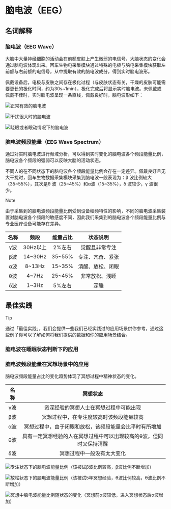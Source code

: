 # 脑电波（EEG）
## 名词解释
### 脑电波（EEG Wave）
大脑中大量神经细胞的活动会在前额皮肤上产生微弱的电信号，大脑状态的变化会通过脑电波体现出来。回车生物电采集模块通过特殊的电极与脑电采集模块获取左前额与右前额的电信号，从中提取有效的脑电波成分，得到实时脑电波形。

佩戴设备后，电极与皮肤之间存在极化过程（与皮肤状态有关，干燥的皮肤可能需要更长的极化时间，约为30s~1min），极化完成后将显示实时脑电波。未佩戴或佩戴不佳时，实时脑电波呈现一条直线，佩戴良好时，脑电波形如下：

![正常有效的脑电波](media/%E6%AD%A3%E5%B8%B8%E6%9C%89%E6%95%88%E7%9A%84%E8%84%91%E7%94%B5%E6%B3%A2.png)


![干扰很大时的脑电波](media/%E5%B9%B2%E6%89%B0%E5%BE%88%E5%A4%A7%E6%97%B6%E7%9A%84%E8%84%91%E7%94%B5%E6%B3%A2.png)

![眨眼或者眼动情况下的脑电波](media/%E7%9C%A8%E7%9C%BC%E6%88%96%E8%80%85%E7%9C%BC%E5%8A%A8%E6%83%85%E5%86%B5%E4%B8%8B%E7%9A%84%E8%84%91%E7%94%B5%E6%B3%A2.png)



### 脑电波频段能量（EEG Wave Spectrum）
通过对实时脑电波进行频域分析，可以得到实时变化的脑电波各个频段能量比例，脑电波各个频段的强弱可以反映大脑的活动状态。

不同人的在不同状态下的脑电波各个频段能量比例会存在一定差异。佩戴良好且无大干扰时，回车生物数据采集模块采集到脑电波一般表现为：β 波比例较大（35~55%），其次是θ 波（25~45%）和α波（15~35%），δ 波较少，γ 波很少。

> [!NOTE]
> 由于采集到的脑电波频段能量比例受到设备幅频特性的影响，不同的脑电波采集装置对脑电波各个频段的敏感度不同，因此我们采集到的脑电波各个频段能量比例与专业医疗设备可能存在差异。

| 名称 | 频段 | 能量占比 | 状态说明 |
| :---: | :---: | :---: | :---: | 
| γ波 | 30Hz以上 | 2%左右 | 觉醒且非常专注 |
| β波 | 14~30Hz | 35~55% | 专注、亢奋、紧张 |
| α波 | 8~13Hz | 15~35% | 清醒、放松、闭眼 |
| θ波 | 4~7Hz | 25~45% | 非常放松、浅睡 |
| δ波 | 1~3Hz | 5%左右 | 深睡 |

## 最佳实践
> [!TIP]
> 通过「最佳实践」，我们会提供一些我们已经实践过的应用场景供你参考，通过这些例子你可以了解如何将我们提供的数据和你的应用场景结合。

### 脑电波在睡眠状态判断下的应用

### 脑电波频段能量在冥想场景中的应用
脑电波频段能量占比的变化趋势体现了冥想过程中精神状态的变化。

| 名称 | 冥想状态 |
| :---: | :---: |
| γ波 | 资深经验的冥想人士在冥想过程中可能出现 |
| β波 | 冥想过程中，在专注度较高时该频段能量较高 |
| α波 | 冥想过程中，由于闭眼和放松，该频段能量会比平时有所增加 |
| θ波 | 具有一定冥想经验的人在冥想过程中可以出现较高的θ波，但同时又保持清醒 |
| δ波 | 冥想过程中一般没有太大变化 |

![专注状态下的脑电波能量比例（该被试β波比例较高，β波比例不断增加）](media/%E4%B8%93%E6%B3%A8%E7%8A%B6%E6%80%81%E4%B8%8B%E7%9A%84%E8%84%91%E7%94%B5%E6%B3%A2%E8%83%BD%E9%87%8F%E6%AF%94%E4%BE%8B%EF%BC%88%E8%AF%A5%E8%A2%AB%E8%AF%95%CE%B2%E6%B3%A2%E6%AF%94%E4%BE%8B%E8%BE%83%E9%AB%98%EF%BC%8C%E4%B8%BB%E8%A6%81%E4%BD%93%E7%8E%B0%E8%B6%8B%E5%8A%BF%EF%BC%8C%CE%B2%E6%B3%A2%E6%AF%94%E4%BE%8B%E5%A2%9E%E5%8A%A0%EF%BC%89.png)


![放松状态下的脑电波能量比例（该被试5年冥想经验，θ波比例较高，θ波比例不断增加）](media/%E6%94%BE%E6%9D%BE%E7%8A%B6%E6%80%81%E4%B8%8B%E7%9A%84%E8%84%91%E7%94%B5%E6%B3%A2%E8%83%BD%E9%87%8F%E6%AF%94%E4%BE%8B%EF%BC%88%E8%AF%A5%E8%A2%AB%E8%AF%955%E5%B9%B4%E5%86%A5%E6%83%B3%E7%BB%8F%E9%AA%8C%EF%BC%8C%CE%B8%E6%B3%A2%E6%AF%94%E4%BE%8B%E8%BE%83%E9%AB%98%EF%BC%8C%CE%B8%E6%B3%A2%E6%AF%94%E4%BE%8B%E4%B8%8D%E6%96%AD%E5%A2%9E%E5%8A%A0%EF%BC%89.png)


![冥想中脑电波能量比例随状态的变化（冥想前α波较低，进入冥想状态后α波增加）](media/%E5%86%A5%E6%83%B3%E4%B8%AD%E8%84%91%E7%94%B5%E6%B3%A2%E8%83%BD%E9%87%8F%E6%AF%94%E4%BE%8B%E9%9A%8F%E7%8A%B6%E6%80%81%E7%9A%84%E5%8F%98%E5%8C%96%EF%BC%88%E5%86%A5%E6%83%B3%E5%89%8D%CE%B1%E6%B3%A2%E8%BE%83%E4%BD%8E%EF%BC%8C%E8%BF%9B%E5%85%A5%E5%86%A5%E6%83%B3%E7%8A%B6%E6%80%81%E5%90%8E%CE%B1%E6%B3%A2%E5%A2%9E%E5%8A%A0%EF%BC%89.png)

